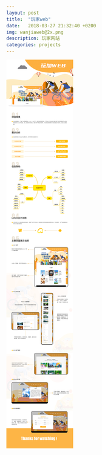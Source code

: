 ```yaml
---
layout: post
title:  "玩家web"
date:   2018-03-27 21:32:40 +0200
img: wanjiaweb@2x.png
description: 玩家网站
categories: projects
---
```


![](../img/wanjiaweb@2x.jpg)